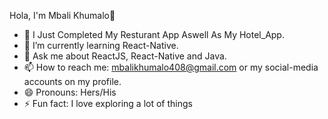   Hola, I'm Mbali Khumalo👋



- 🔭 I Just Completed My Resturant App Aswell As My Hotel_App.
- 🌱 I’m currently learning React-Native.
- 💬 Ask me about ReactJS, React-Native and Java.
- 📫 How to reach me: mbalikhumalo408@gmail.com or my social-media accounts on my profile.
- 😄 Pronouns: Hers/His
- ⚡ Fun fact: I love exploring a lot of things
